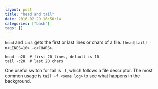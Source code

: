 ```yaml
---
layout: post
title: "head and tail"
date: 2016-02-29 16:50:14
categories: ["bash"]
tags: []
---
```


`head` and `tail` gets the first or last lines or chars of a file.
`[head|tail] -n<LINES=10> -c<CHARS>`.

```
head -n20  # first 20 lines, default is 10
tail -c20  # last 20 chars
```

One useful switch for tail is `-f`, which follows a file descriptor.
The most common usage is `tail -f <some log>` to see what happens in the
background.
